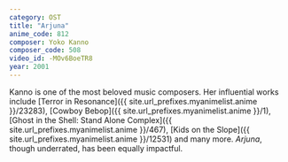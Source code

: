 ```yaml
---
category: OST
title: "Arjuna"
anime_code: 812
composer: Yoko Kanno
composer_code: 508
video_id: -MOv6BoeTR8
year: 2001
---
```

Kanno is one of the most beloved music composers. Her influential works include [Terror in Resonance]({{ site.url_prefixes.myanimelist.anime }}/23283), [Cowboy Bebop]({{ site.url_prefixes.myanimelist.anime }}/1), [Ghost in the Shell: Stand Alone Complex]({{ site.url_prefixes.myanimelist.anime }}/467), [Kids on the Slope]({{ site.url_prefixes.myanimelist.anime }}/12531) and many more. _Arjuna_, though underrated, has been equally impactful.